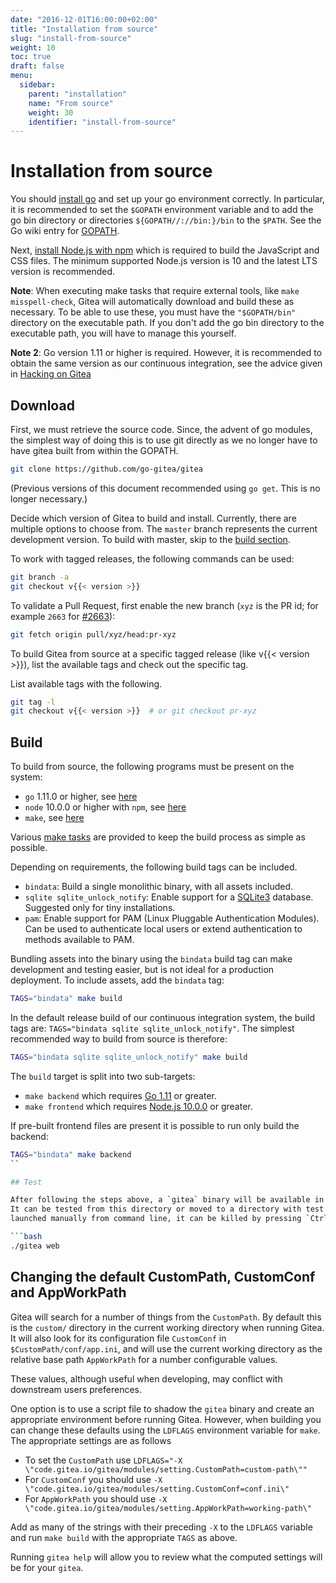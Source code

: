 ```yaml
---
date: "2016-12-01T16:00:00+02:00"
title: "Installation from source"
slug: "install-from-source"
weight: 10
toc: true
draft: false
menu:
  sidebar:
    parent: "installation"
    name: "From source"
    weight: 30
    identifier: "install-from-source"
---
```


# Installation from source

You should [install go](https://golang.org/doc/install) and set up your go
environment correctly. In particular, it is recommended to set the `$GOPATH`
environment variable and to add the go bin directory or directories
`${GOPATH//://bin:}/bin` to the `$PATH`. See the Go wiki entry for
[GOPATH](https://github.com/golang/go/wiki/GOPATH).

Next, [install Node.js with npm](https://nodejs.org/en/download/) which is
required to build the JavaScript and CSS files. The minimum supported Node.js
version is 10 and the latest LTS version is recommended.

**Note**: When executing make tasks that require external tools, like
`make misspell-check`, Gitea will automatically download and build these as
necessary. To be able to use these, you must have the `"$GOPATH/bin"` directory
on the executable path. If you don't add the go bin directory to the
executable path, you will have to manage this yourself.

**Note 2**: Go version 1.11 or higher is required. However, it is recommended to
obtain the same version as our continuous integration, see the advice given in
<a href='{{< relref "doc/advanced/hacking-on-gitea.en-us.md" >}}'>Hacking on
Gitea</a>

## Download

First, we must retrieve the source code. Since, the advent of go modules, the
simplest way of doing this is to use git directly as we no longer have to have
gitea built from within the GOPATH. 

```bash
git clone https://github.com/go-gitea/gitea
```

(Previous versions of this document recommended using `go get`. This is
no longer necessary.)

Decide which version of Gitea to build and install. Currently, there are
multiple options to choose from. The `master` branch represents the current
development version. To build with master, skip to the [build section](#build).

To work with tagged releases, the following commands can be used:

```bash
git branch -a
git checkout v{{< version >}}
```

To validate a Pull Request, first enable the new branch (`xyz` is the PR id;
for example `2663` for [#2663](https://github.com/go-gitea/gitea/pull/2663)):

```bash
git fetch origin pull/xyz/head:pr-xyz
```

To build Gitea from source at a specific tagged release (like v{{< version >}}), list the
available tags and check out the specific tag.

List available tags with the following.

```bash
git tag -l
git checkout v{{< version >}}  # or git checkout pr-xyz
```

## Build

To build from source, the following programs must be present on the system:

- `go` 1.11.0 or higher, see [here](https://golang.org/dl/)
- `node` 10.0.0 or higher with `npm`, see [here](https://nodejs.org/en/download/)
- `make`, see <a href='{{< relref "doc/advanced/make.en-us.md" >}}'>here</a>

Various [make tasks](https://github.com/go-gitea/gitea/blob/master/Makefile)
are provided to keep the build process as simple as possible.

Depending on requirements, the following build tags can be included.

* `bindata`: Build a single monolithic binary, with all assets included.
* `sqlite sqlite_unlock_notify`: Enable support for a
  [SQLite3](https://sqlite.org/) database. Suggested only for tiny
  installations.
* `pam`: Enable support for PAM (Linux Pluggable Authentication Modules). Can
  be used to authenticate local users or extend authentication to methods
  available to PAM.

Bundling assets into the binary using the `bindata` build tag can make
development and testing easier, but is not ideal for a production deployment.
To include assets, add the `bindata` tag:

```bash
TAGS="bindata" make build
```

In the default release build of our continuous integration system, the build
tags are: `TAGS="bindata sqlite sqlite_unlock_notify"`. The simplest
recommended way to build from source is therefore:

```bash
TAGS="bindata sqlite sqlite_unlock_notify" make build
```

The `build` target is split into two sub-targets:

- `make backend` which requires [Go 1.11](https://golang.org/dl/) or greater.
- `make frontend` which requires [Node.js 10.0.0](https://nodejs.org/en/download/) or greater.

If pre-built frontend files are present it is possible to run only build the backend:

```bash
TAGS="bindata" make backend
``

## Test

After following the steps above, a `gitea` binary will be available in the working directory.
It can be tested from this directory or moved to a directory with test data. When Gitea is
launched manually from command line, it can be killed by pressing `Ctrl + C`.

```bash
./gitea web
```

## Changing the default CustomPath, CustomConf and AppWorkPath

Gitea will search for a number of things from the `CustomPath`. By default this is
the `custom/` directory in the current working directory when running Gitea. It will also
look for its configuration file `CustomConf` in `$CustomPath/conf/app.ini`, and will use the
current working directory as the relative base path `AppWorkPath` for a number configurable
values.

These values, although useful when developing, may conflict with downstream users preferences.

One option is to use a script file to shadow the `gitea` binary and create an appropriate
environment before running Gitea. However, when building you can change these defaults
using the `LDFLAGS` environment variable for `make`. The appropriate settings are as follows

* To set the `CustomPath` use `LDFLAGS="-X \"code.gitea.io/gitea/modules/setting.CustomPath=custom-path\""`
* For `CustomConf` you should use `-X \"code.gitea.io/gitea/modules/setting.CustomConf=conf.ini\"`
* For `AppWorkPath` you should use `-X \"code.gitea.io/gitea/modules/setting.AppWorkPath=working-path\"`

Add as many of the strings with their preceding `-X` to the `LDFLAGS` variable and run `make build`
with the appropriate `TAGS` as above.

Running `gitea help` will allow you to review what the computed settings will be for your `gitea`.
